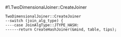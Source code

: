 #1.TwoDimensionalJoiner::CreateJoiner

```
TwoDimensionalJoiner::CreateJoiner
--switch (join_alg_type) {
----case JoinAlgType::JTYPE_HASH:
------return CreateHashJoiner(&mind, table, tips);
```